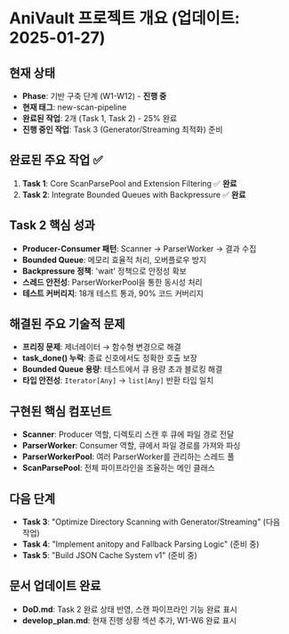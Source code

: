 # AniVault 프로젝트 개요 (업데이트: 2025-01-27)

## 현재 상태
- **Phase**: 기반 구축 단계 (W1-W12) - **진행 중**
- **현재 태그**: new-scan-pipeline
- **완료된 작업**: 2개 (Task 1, Task 2) - 25% 완료
- **진행 중인 작업**: Task 3 (Generator/Streaming 최적화) 준비

## 완료된 주요 작업 ✅
1. **Task 1**: Core ScanParsePool and Extension Filtering ✅ **완료**
2. **Task 2**: Integrate Bounded Queues with Backpressure ✅ **완료**

## Task 2 핵심 성과
- **Producer-Consumer 패턴**: Scanner → ParserWorker → 결과 수집
- **Bounded Queue**: 메모리 효율적 처리, 오버플로우 방지
- **Backpressure 정책**: 'wait' 정책으로 안정성 확보
- **스레드 안전성**: ParserWorkerPool을 통한 동시성 처리
- **테스트 커버리지**: 18개 테스트 통과, 90% 코드 커버리지

## 해결된 주요 기술적 문제
- **프리징 문제**: 제너레이터 → 함수형 변경으로 해결
- **task_done() 누락**: 종료 신호에서도 정확한 호출 보장
- **Bounded Queue 용량**: 테스트에서 큐 용량 초과 블로킹 해결
- **타입 안전성**: `Iterator[Any]` → `list[Any]` 반환 타입 일치

## 구현된 핵심 컴포넌트
- **Scanner**: Producer 역할, 디렉토리 스캔 후 큐에 파일 경로 전달
- **ParserWorker**: Consumer 역할, 큐에서 파일 경로를 가져와 파싱
- **ParserWorkerPool**: 여러 ParserWorker를 관리하는 스레드 풀
- **ScanParsePool**: 전체 파이프라인을 조율하는 메인 클래스

## 다음 단계
- **Task 3**: "Optimize Directory Scanning with Generator/Streaming" (다음 작업)
- **Task 4**: "Implement anitopy and Fallback Parsing Logic" (준비 중)
- **Task 5**: "Build JSON Cache System v1" (준비 중)

## 문서 업데이트 완료
- **DoD.md**: Task 2 완료 상태 반영, 스캔 파이프라인 기능 완료 표시
- **develop_plan.md**: 현재 진행 상황 섹션 추가, W1-W6 완료 표시
